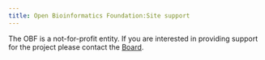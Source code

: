 ```yaml
---
title: Open Bioinformatics Foundation:Site support
---
```


The OBF is a not-for-profit entity. If you are interested in providing
support for the project please contact the [Board](Board "wikilink").
